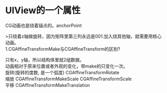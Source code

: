 # UIView的一个属性

CG动画也是绕着锚点的。anchorPoint

&gt;只绕着z轴做旋转，因为矩阵里第三列永远是001.加入绕其他轴，就需要用核心动画。  
1.CGAffineTransformMake与CGAffineTransform的区别?

只有x，y轴，所以结构体里就2组数据。  
动画相对于原来位置或者外观的变化，带make的只变化一次。  
旋转\(旋转的度数, 是一个弧度\) CGAffineTransformRotate  
缩放 CGAffineTransformMakeScale CGAffineTransformScale  
平移 CGAffineTransformMakeTranslation

